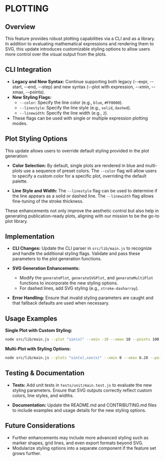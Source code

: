 # PLOTTING

## Overview
This feature provides robust plotting capabilities via a CLI and as a library. In addition to evaluating mathematical expressions and rendering them to SVG, this update introduces customizable styling options to allow users more control over the visual output from the plots.

## CLI Integration
- **Legacy and New Syntax:** Continue supporting both legacy (--expr, --start, --end, --step) and new syntax (--plot with expression, --xmin, --xmax, --points).
- **New Styling Flags:**
  - `--color`: Specify the line color (e.g., `blue`, `#FF0000`).
  - `--linestyle`: Specify the line style (e.g., `solid`, `dashed`).
  - `--linewidth`: Specify the line width (e.g., `2`).
- These flags can be used with single or multiple expression plotting modes.

## Plot Styling Options
This update allows users to override default styling provided in the plot generation:

- **Color Selection:** By default, single plots are rendered in blue and multi-plots use a sequence of preset colors. The `--color` flag will allow users to specify a custom color for a specific plot, overriding the default palette.

- **Line Style and Width:** The `--linestyle` flag can be used to determine if the line appears as a solid or dashed line. The `--linewidth` flag allows fine-tuning of the stroke thickness.

These enhancements not only improve the aesthetic control but also help in generating publication-ready plots, aligning with our mission to be the go-to plot library.

## Implementation
- **CLI Changes:** Update the CLI parser in `src/lib/main.js` to recognize and handle the additional styling flags. Validate and pass these parameters to the plot generation functions.

- **SVG Generation Enhancements:**
  - Modify the `generatePlot`, `generateSVGPlot`, and `generateMultiPlot` functions to incorporate the new styling options. 
  - For dashed lines, add SVG styling (e.g., `stroke-dasharray`).

- **Error Handling:** Ensure that invalid styling parameters are caught and that fallback defaults are used when necessary.

## Usage Examples

**Single Plot with Custom Styling:**
```bash
node src/lib/main.js --plot "sin(x)" --xmin -10 --xmax 10 --points 100 --color "#FF5733" --linestyle dashed --linewidth 3
```

**Multi-Plot with Styling Options:**
```bash
node src/lib/main.js --plots "sin(x),cos(x)" --xmin 0 --xmax 6.28 --points 100 --color "red,green" --linestyle solid,dashed --linewidth 2,3
```

## Testing & Documentation
- **Tests:** Add unit tests in `tests/unit/main.test.js` to evaluate the new styling parameters. Ensure that SVG outputs correctly reflect custom colors, line styles, and widths.

- **Documentation:** Update the README.md and CONTRIBUTING.md files to include examples and usage details for the new styling options.

## Future Considerations
- Further enhancements may include more advanced styling such as marker shapes, grid lines, and even export formats beyond SVG.
- Modularize styling options into a separate component if the feature set grows further.
